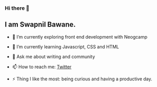 ### Hi there 👋

## I am Swapnil Bawane.


- 🔭 I’m currently exploring front end development with Neogcamp 
- 🌱 I’m currently learning Javascript, CSS and HTML
- 💬 Ask me about writing and community
- 📫 How to reach me: [Twitter](https://twitter.com/swapnildecodes)

- ⚡ Thing I like the most: being curious and having a productive day. 

